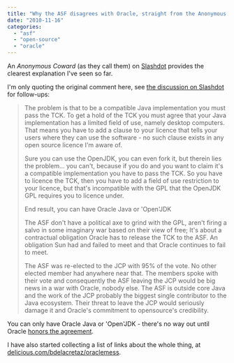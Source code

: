 ```yaml
---
title: "Why the ASF disagrees with Oracle, straight from the Anonymous Coward's mouth"
date: "2010-11-16"
categories: 
  - "asf"
  - "open-source"
  - "oracle"
---
```


An _Anonymous Coward_ (as they call them) on [Slashdot](http://slashdot.org) provides the clearest explanation I've seen so far.

I'm only quoting the original comment here, see [the discussion on Slashdot](http://developers.slashdot.org/comments.pl?sid=1861002&cid=34180996) for follow-ups:

> The problem is that to be a compatible Java implementation you must pass the TCK. To get a hold of the TCK you must agree that your Java implementation has a limited field of use, namely desktop computers. That means you have to add a clause to your licence that tells your users where they can use the software - no such clause exists in any open source licence I'm aware of.
> 
> Sure you can use the OpenJDK, you can even fork it, but therein lies the problem... you can't, because if you do and you want to claim it's a compatible implementation you have to pass the TCK. So you have to licence the TCK, then you have to add a field of use restriction to your licence, but that's incompatible with the GPL that the OpenJDK GPL requires you to licence under.
> 
> End result, you can have Oracle Java or 'Open'JDK
> 
> The ASF don't have a political axe to grind with the GPL, aren't firing a salvo in some imaginary war based on their view of free; It's about a contractual obligation Oracle has to release the TCK to the ASF. An obligation Sun had and failed to meet and that Oracle continues to fail to meet.
> 
> The ASF was re-elected to the JCP with 95% of the vote. No other elected member had anywhere near that. The members spoke with their vote and consequently the ASF leaving the JCP would be big news in a war with Oracle, nobody else. The ASF is outside core Java and the work of the JCP probably the biggest single contributor to the Java ecosystem. Their threat to leave the JCP would seriously damage it and Oracle's commitment to opensource's credibility.

You can only have Oracle Java or 'Open'JDK - there's no way out until Oracle [honors the agreement](https://blogs.apache.org/foundation/entry/statement_by_the_asf_board2).

I have also started collecting a list of links about the whole thing, at [delicious.com/bdelacretaz/oraclemess](http://www.delicious.com/bdelacretaz/oraclemess).
